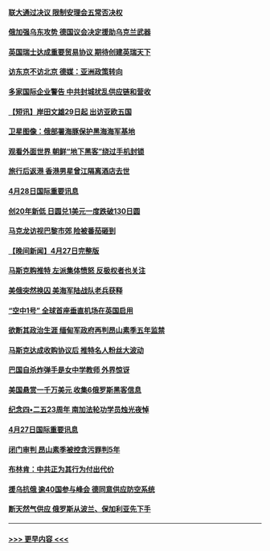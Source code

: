 #### [联大通过决议 限制安理会五常否决权](../pages/prog202/a103412649.md?t=04290151) 
#### [俄加强乌东攻势 德国议会决定援助乌克兰武器](../pages/prog202/a103412626.md?t=04290151) 
#### [英国瑞士达成重要贸易协议 期待创建英瑞天下](../pages/prog202/a103412677.md?t=04290151) 
#### [访东京不访北京  德媒：亚洲政策转向](../pages/prog202/a103412515.md?t=04290151) 
#### [多家国际企业警告 中共封城扰乱供应链和营收](../pages/prog202/a103412512.md?t=04290151) 
#### [【短讯】岸田文雄29日起 出访亚欧五国](../pages/prog202/a103412574.md?t=04290151) 
#### [卫星图像：俄部署海豚保护黑海海军基地](../pages/prog202/a103412424.md?t=04290151) 
#### [观看外面世界 朝鲜“地下黑客”绕过手机封锁](../pages/prog202/a103412416.md?t=04290151) 
#### [旅行后返港 香港男星曾江隔离酒店去世](../pages/prog202/a103412404.md?t=04290151) 
#### [4月28日国际重要讯息](../pages/prog202/a103412316.md?t=04290151) 
#### [创20年新低 日圆兑1美元一度跌破130日圆](../pages/prog202/a103412263.md?t=04290151) 
#### [马克龙访视巴黎市郊 险被番茄砸到](../pages/prog202/a103412180.md?t=04290151) 
#### [【晚间新闻】4月27日完整版](../pages/prog202/a103412077.md?t=04290151) 
#### [马斯克购推特 左派集体愤怒 反极权者也关注](../pages/prog202/a103412005.md?t=04290151) 
#### [美俄突然换囚 美海军陆战队老兵获释](../pages/prog202/a103411892.md?t=04290151) 
#### [“空中1号” 全球首座垂直机场在英国启用](../pages/prog202/a103411894.md?t=04290151) 
#### [欲断其政治生涯 缅甸军政府再判昂山素季五年监禁](../pages/prog202/a103411688.md?t=04290151) 
#### [马斯克达成收购协议后 推特名人粉丝大波动](../pages/prog202/a103411402.md?t=04290151) 
#### [巴国自杀炸弹手是女中学教师 外界惊讶](../pages/prog202/a103411396.md?t=04290151) 
#### [美国悬赏一千万美元 收集6俄罗斯黑客信息](../pages/prog202/a103411388.md?t=04290151) 
#### [纪念四•二五23周年 南加法轮功学员烛光夜悼](../pages/prog202/a103410700.md?t=04290151) 
#### [4月27日国际重要讯息](../pages/prog202/a103411307.md?t=04290151) 
#### [闭门审判 昂山素季被控贪污罪判5年](../pages/prog202/a103411297.md?t=04290151) 
#### [布林肯：中共正为其行为付出代价](../pages/prog202/a103411296.md?t=04290151) 
#### [援乌抗俄 逾40国参与峰会 德同意供应防空系统](../pages/prog202/a103411205.md?t=04290151) 
#### [断天然气供应 俄罗斯从波兰、保加利亚先下手](../pages/prog202/a103411133.md?t=04290151) 

----
#### [ >>> 更早内容 <<< ](../indexes/prog202-earlier.md)
